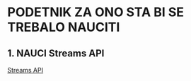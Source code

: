 # PODETNIK ZA ONO STA BI SE TREBALO NAUCITI

## 1. NAUCI Streams API

[Streams API](https://developer.mozilla.org/en-US/docs/Web/API/Streams_API)